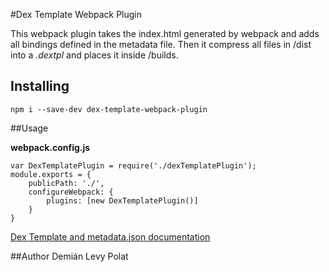 #Dex Template Webpack Plugin

This webpack plugin takes the index.html generated by webpack and adds all bindings defined in the metadata file.
Then it compress all files in /dist into a *.dextpl* and places it inside /builds. 

## Installing

```
npm i --save-dev dex-template-webpack-plugin
```

##Usage

**webpack.config.js**

```
var DexTemplatePlugin = require('./dexTemplatePlugin');
module.exports = {
	publicPath: './',
	configureWebpack: {
		plugins: [new DexTemplatePlugin()]		
	}
}
```

[Dex Template and metadata.json documentation](https://bitbucket.org/dexmanager/templatessdk/src/develop/Docs/Dex%20Template%20API%20v0.1.2.docx)

##Author
Demián Levy Polat